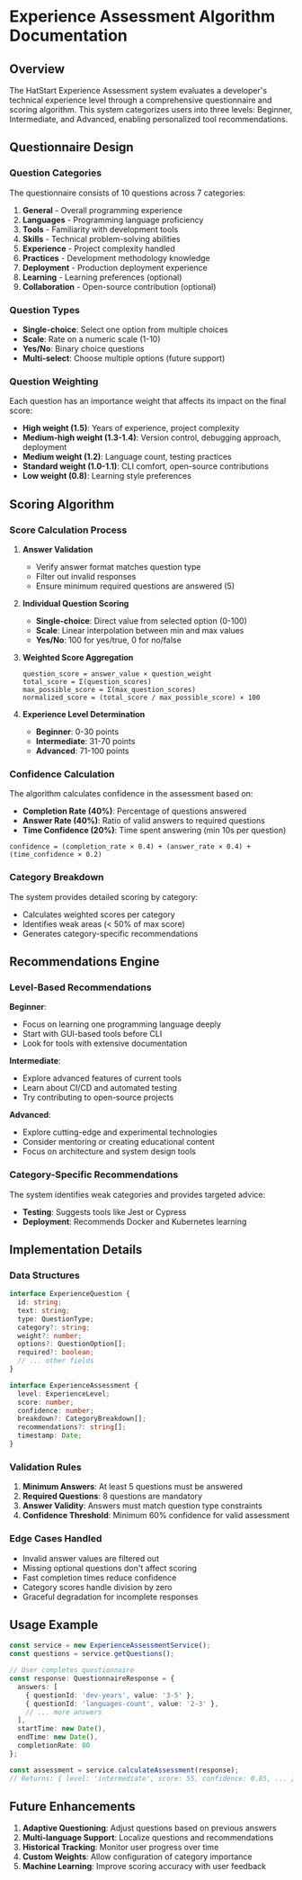 # Experience Assessment Algorithm Documentation

## Overview

The HatStart Experience Assessment system evaluates a developer's technical experience level through a comprehensive questionnaire and scoring algorithm. This system categorizes users into three levels: Beginner, Intermediate, and Advanced, enabling personalized tool recommendations.

## Questionnaire Design

### Question Categories

The questionnaire consists of 10 questions across 7 categories:

1. **General** - Overall programming experience
2. **Languages** - Programming language proficiency
3. **Tools** - Familiarity with development tools
4. **Skills** - Technical problem-solving abilities
5. **Experience** - Project complexity handled
6. **Practices** - Development methodology knowledge
7. **Deployment** - Production deployment experience
8. **Learning** - Learning preferences (optional)
9. **Collaboration** - Open-source contribution (optional)

### Question Types

- **Single-choice**: Select one option from multiple choices
- **Scale**: Rate on a numeric scale (1-10)
- **Yes/No**: Binary choice questions
- **Multi-select**: Choose multiple options (future support)

### Question Weighting

Each question has an importance weight that affects its impact on the final score:

- **High weight (1.5)**: Years of experience, project complexity
- **Medium-high weight (1.3-1.4)**: Version control, debugging approach, deployment
- **Medium weight (1.2)**: Language count, testing practices
- **Standard weight (1.0-1.1)**: CLI comfort, open-source contributions
- **Low weight (0.8)**: Learning style preferences

## Scoring Algorithm

### Score Calculation Process

1. **Answer Validation**
   - Verify answer format matches question type
   - Filter out invalid responses
   - Ensure minimum required questions are answered (5)

2. **Individual Question Scoring**
   - **Single-choice**: Direct value from selected option (0-100)
   - **Scale**: Linear interpolation between min and max values
   - **Yes/No**: 100 for yes/true, 0 for no/false

3. **Weighted Score Aggregation**
   ```
   question_score = answer_value × question_weight
   total_score = Σ(question_scores)
   max_possible_score = Σ(max_question_scores)
   normalized_score = (total_score / max_possible_score) × 100
   ```

4. **Experience Level Determination**
   - **Beginner**: 0-30 points
   - **Intermediate**: 31-70 points
   - **Advanced**: 71-100 points

### Confidence Calculation

The algorithm calculates confidence in the assessment based on:

- **Completion Rate (40%)**: Percentage of questions answered
- **Answer Rate (40%)**: Ratio of valid answers to required questions
- **Time Confidence (20%)**: Time spent answering (min 10s per question)

```
confidence = (completion_rate × 0.4) + (answer_rate × 0.4) + (time_confidence × 0.2)
```

### Category Breakdown

The system provides detailed scoring by category:
- Calculates weighted scores per category
- Identifies weak areas (< 50% of max score)
- Generates category-specific recommendations

## Recommendations Engine

### Level-Based Recommendations

**Beginner**:
- Focus on learning one programming language deeply
- Start with GUI-based tools before CLI
- Look for tools with extensive documentation

**Intermediate**:
- Explore advanced features of current tools
- Learn about CI/CD and automated testing
- Try contributing to open-source projects

**Advanced**:
- Explore cutting-edge and experimental technologies
- Consider mentoring or creating educational content
- Focus on architecture and system design tools

### Category-Specific Recommendations

The system identifies weak categories and provides targeted advice:
- **Testing**: Suggests tools like Jest or Cypress
- **Deployment**: Recommends Docker and Kubernetes learning

## Implementation Details

### Data Structures

```typescript
interface ExperienceQuestion {
  id: string;
  text: string;
  type: QuestionType;
  category?: string;
  weight?: number;
  options?: QuestionOption[];
  required?: boolean;
  // ... other fields
}

interface ExperienceAssessment {
  level: ExperienceLevel;
  score: number;
  confidence: number;
  breakdown?: CategoryBreakdown[];
  recommendations?: string[];
  timestamp: Date;
}
```

### Validation Rules

1. **Minimum Answers**: At least 5 questions must be answered
2. **Required Questions**: 8 questions are mandatory
3. **Answer Validity**: Answers must match question type constraints
4. **Confidence Threshold**: Minimum 60% confidence for valid assessment

### Edge Cases Handled

- Invalid answer values are filtered out
- Missing optional questions don't affect scoring
- Fast completion times reduce confidence
- Category scores handle division by zero
- Graceful degradation for incomplete responses

## Usage Example

```typescript
const service = new ExperienceAssessmentService();
const questions = service.getQuestions();

// User completes questionnaire
const response: QuestionnaireResponse = {
  answers: [
    { questionId: 'dev-years', value: '3-5' },
    { questionId: 'languages-count', value: '2-3' },
    // ... more answers
  ],
  startTime: new Date(),
  endTime: new Date(),
  completionRate: 80
};

const assessment = service.calculateAssessment(response);
// Returns: { level: 'intermediate', score: 55, confidence: 0.85, ... }
```

## Future Enhancements

1. **Adaptive Questioning**: Adjust questions based on previous answers
2. **Multi-language Support**: Localize questions and recommendations
3. **Historical Tracking**: Monitor user progress over time
4. **Custom Weights**: Allow configuration of category importance
5. **Machine Learning**: Improve scoring accuracy with user feedback 